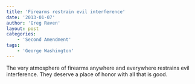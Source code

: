 ```yaml
---
title: 'Firearms restrain evil interference'
date: '2013-01-07'
author: 'Greg Raven'
layout: post
categories:
    - 'Second Amendment'
tags:
    - 'George Washington'
---
```


The very atmosphere of firearms anywhere and everywhere restrains evil interference. They deserve a place of honor with all that is good.